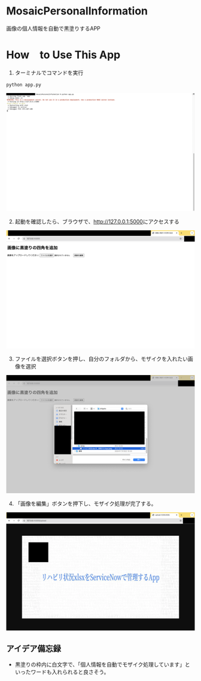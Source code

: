 # MosaicPersonalInformation
 画像の個人情報を自動で黒塗りするAPP

 # How　to Use This App
 1. ターミナルでコマンドを実行
 ```zsh
python app.py
 ```
 <img src="./readmeImage/image.png" alt="説明文" width="600">

 2. 起動を確認したら、ブラウザで、<http://127.0.0.1:5000>にアクセスする
<img src="./readmeImage/image-1.png" alt="説明文" width="600">

 3. ファイルを選択ボタンを押し、自分のフォルダから、モザイクを入れたい画像を選択
<img src="./readmeImage/image-2.png" alt="説明文" width="600">

 4. 「画像を編集」ボタンを押下し、モザイク処理が完了する。
<img src="./readmeImage/image-3.png" alt="説明文" width="600">


 ## アイデア備忘録
 - 黒塗りの枠内に白文字で、「個人情報を自動でモザイク処理しています」といったワードも入れられると良さそう。
